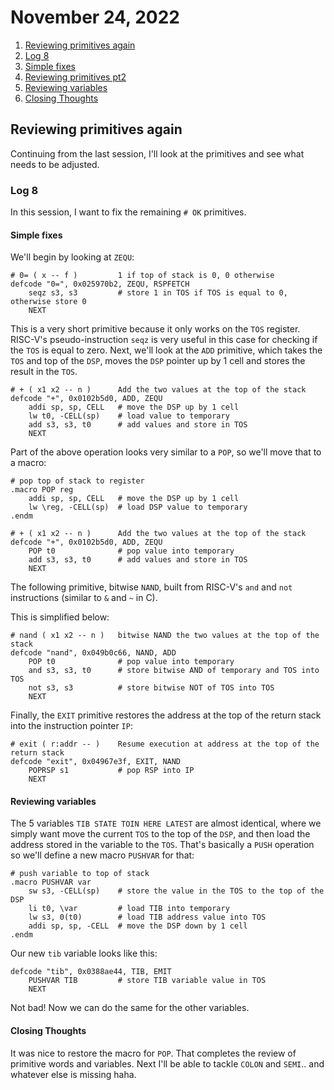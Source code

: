 # November 24, 2022

1. [Reviewing primitives again](#reviewing-primitives-again)
2. [Log 8](#log-8)
3. [Simple fixes](#simple-fixes)
4. [Reviewing primitives pt2](#reviewing-primitives-pt2)
5. [Reviewing variables](#reviewing-variables)
6. [Closing Thoughts](#closing-thoughts)

## Reviewing primitives again

Continuing from the last session, I'll look at the primitives and see what needs to be adjusted.

### Log 8

In this session, I want to fix the remaining `# OK` primitives.

#### Simple fixes

We'll begin by looking at `ZEQU`:

```
# 0= ( x -- f )         1 if top of stack is 0, 0 otherwise
defcode "0=", 0x025970b2, ZEQU, RSPFETCH
    seqz s3, s3         # store 1 in TOS if TOS is equal to 0, otherwise store 0
    NEXT
```

This is a very short primitive because it only works on the `TOS` register. RISC-V's pseudo-instruction `seqz` is very useful in this case for checking if the `TOS` is equal to zero. Next, we'll look at the `ADD` primitive, which takes the `TOS` and top of the `DSP`, moves the `DSP` pointer up by 1 cell and stores the result in the `TOS`.

```
# + ( x1 x2 -- n )      Add the two values at the top of the stack
defcode "+", 0x0102b5d0, ADD, ZEQU
    addi sp, sp, CELL   # move the DSP up by 1 cell
    lw t0, -CELL(sp)    # load value to temporary
    add s3, s3, t0      # add values and store in TOS
    NEXT
```

Part of the above operation looks very similar to a `POP`, so we'll move that to a macro:

```
# pop top of stack to register
.macro POP reg
    addi sp, sp, CELL   # move the DSP up by 1 cell
    lw \reg, -CELL(sp)  # load DSP value to temporary
.endm

# + ( x1 x2 -- n )      Add the two values at the top of the stack
defcode "+", 0x0102b5d0, ADD, ZEQU
    POP t0              # pop value into temporary
    add s3, s3, t0      # add values and store in TOS
    NEXT
```

The following primitive, bitwise `NAND`, built from RISC-V's `and` and `not` instructions (similar to `&` and `~` in C). 

This is simplified below:

```
# nand ( x1 x2 -- n )   bitwise NAND the two values at the top of the stack
defcode "nand", 0x049b0c66, NAND, ADD
    POP t0              # pop value into temporary
    and s3, s3, t0      # store bitwise AND of temporary and TOS into TOS
    not s3, s3          # store bitwise NOT of TOS into TOS
    NEXT
```

Finally, the `EXIT` primitive restores the address at the top of the return stack into the instruction pointer `IP`:

```
# exit ( r:addr -- )    Resume execution at address at the top of the return stack
defcode "exit", 0x04967e3f, EXIT, NAND
    POPRSP s1           # pop RSP into IP
    NEXT
```

#### Reviewing variables

The 5 variables `TIB STATE TOIN HERE LATEST` are almost identical, where we simply want move the current `TOS` to the top of the `DSP`, and then load the address stored in the variable to the `TOS`. That's basically a `PUSH` operation so we'll define a new macro `PUSHVAR` for that:

```
# push variable to top of stack
.macro PUSHVAR var
    sw s3, -CELL(sp)    # store the value in the TOS to the top of the DSP
    li t0, \var         # load TIB into temporary
    lw s3, 0(t0)        # load TIB address value into TOS
    addi sp, sp, -CELL  # move the DSP down by 1 cell
.endm
```

Our new `tib` variable looks like this:

```
defcode "tib", 0x0388ae44, TIB, EMIT
    PUSHVAR TIB         # store TIB variable value in TOS
    NEXT
```

Not bad! Now we can do the same for the other variables.

#### Closing Thoughts

It was nice to restore the macro for `POP`. That completes the review of primitive words and variables. Next I'll be able to tackle `COLON` and `SEMI`.. and whatever else is missing haha.
